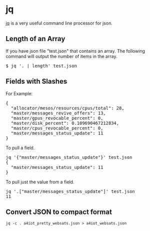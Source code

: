 # jq

[jq](https://stedolan.github.io/jq/) is a very useful command line processor for json. 

## Length of an Array
If you have json file "test.json" that contains an array. The following command will output the number of items in the array.

<pre>
$ jq '. | length' test.json
</pre>

## Fields with Slashes

For Example:
<pre>
{
  "allocator/mesos/resources/cpus/total": 28,
  "master/messages_revive_offers": 13,
  "master/gpus_revocable_percent": 0,
  "master/disk_percent": 0.109690467212834,
  "master/cpus_revocable_percent": 0,
  "master/messages_status_update": 11
}
</pre>

To pull a field.
<pre>
jq '{"master/messages_status_update"}' test.json
{
  "master/messages_status_update": 11
}
</pre>

To pull just the value from a field.
<pre>
jq '.["master/messages_status_update"]' test.json
11
</pre>


## Convert JSON to compact format

`jq -c . a4iot_pretty_websats.json > a4iot_websats.json`


